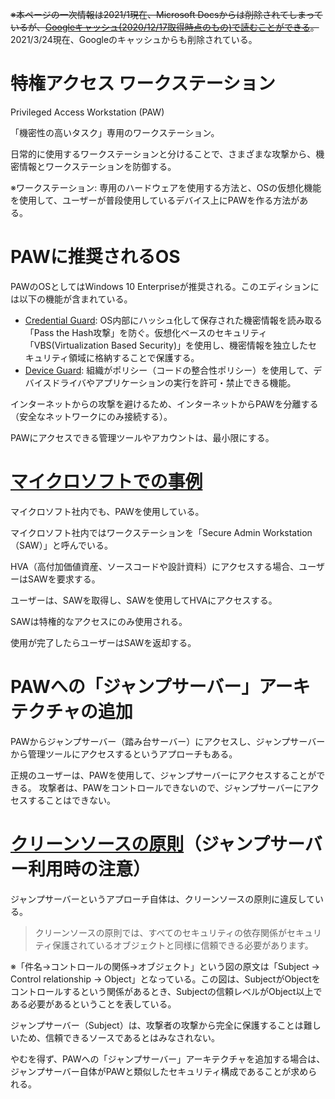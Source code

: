 ~~※本ページの一次情報は2021/1現在、Microsoft Docsからは削除されてしまっているが、[Googleキャッシュ(2020/12/17取得時点のもの)で読むことができる](https://webcache.googleusercontent.com/search?q=cache:W_2CyuTTNacJ:https://docs.microsoft.com/ja-jp/windows-server/identity/securing-privileged-access/privileged-access-workstations+&cd=1&hl=ja&ct=clnk&gl=jp)。~~ 2021/3/24現在、Googleのキャッシュからも削除されている。

# 特権アクセス ワークステーション

Privileged Access Workstation (PAW)

「機密性の高いタスク」専用のワークステーション。

日常的に使用するワークステーションと分けることで、さまざまな攻撃から、機密情報とワークステーションを防御する。

※ワークステーション: 専用のハードウェアを使用する方法と、OSの仮想化機能を使用して、ユーザーが普段使用しているデバイス上にPAWを作る方法がある。

# PAWに推奨されるOS

PAWのOSとしてはWindows 10 Enterpriseが推奨される。このエディションには以下の機能が含まれている。

- [Credential Guard](https://docs.microsoft.com/ja-jp/windows/security/identity-protection/credential-guard/credential-guard): OS内部にハッシュ化して保存された機密情報を読み取る「Pass the Hash攻撃」を防ぐ。仮想化ベースのセキュリティ「VBS(Virtualization Based Security)」を使用し、機密情報を独立したセキュリティ領域に格納することで保護する。
- [Device Guard](https://docs.microsoft.com/ja-jp/windows/security/threat-protection/device-guard/introduction-to-device-guard-virtualization-based-security-and-windows-defender-application-control): 組織がポリシー（コードの整合性ポリシー）を使用して、デバイスドライバやアプリケーションの実行を許可・禁止できる機能。

インターネットからの攻撃を避けるため、インターネットからPAWを分離する（安全なネットワークにのみ接続する）。

PAWにアクセスできる管理ツールやアカウントは、最小限にする。

# [マイクロソフトでの事例](https://docs.microsoft.com/ja-jp/previous-versions/mt186538(v=technet.10))

マイクロソフト社内でも、PAWを使用している。

マイクロソフト社内ではワークステーションを「Secure Admin Workstation（SAW）」と呼んでいる。

HVA（高付加価値資産、ソースコードや設計資料）にアクセスする場合、ユーザーはSAWを要求する。

ユーザーは、SAWを取得し、SAWを使用してHVAにアクセスする。

SAWは特権的なアクセスにのみ使用される。

使用が完了したらユーザーはSAWを返却する。

# PAWへの「ジャンプサーバー」アーキテクチャの追加

PAWからジャンプサーバー（踏み台サーバー）にアクセスし、ジャンプサーバーから管理ツールにアクセスするというアプローチもある。

正規のユーザーは、PAWを使用して、ジャンプサーバーにアクセスすることができる。
攻撃者は、PAWをコントロールできないので、ジャンプサーバーにアクセスすることはできない。

# [クリーンソースの原則](https://docs.microsoft.com/ja-jp/security/compass/privileged-access-success-criteria#clean-source-principle)（ジャンプサーバー利用時の注意）

ジャンプサーバーというアプローチ自体は、クリーンソースの原則に違反している。

> クリーンソースの原則では、すべてのセキュリティの依存関係がセキュリティ保護されているオブジェクトと同様に信頼できる必要があります。

※「件名→コントロールの関係→オブジェクト」という図の原文は「Subject → Control relationship → Object」となっている。この図は、SubjectがObjectをコントロールするという関係があるとき、Subjectの信頼レベルがObject以上である必要があるということを表している。

ジャンプサーバー（Subject）は、攻撃者の攻撃から完全に保護することは難しいため、信頼できるソースであるとはみなされない。

やむを得ず、PAWへの「ジャンプサーバー」アーキテクチャを追加する場合は、ジャンプサーバー自体がPAWと類似したセキュリティ構成であることが求められる。

